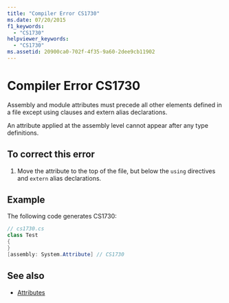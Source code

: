 ```yaml
---
title: "Compiler Error CS1730"
ms.date: 07/20/2015
f1_keywords: 
  - "CS1730"
helpviewer_keywords: 
  - "CS1730"
ms.assetid: 20900ca0-702f-4f35-9a60-2dee9cb11902
---
```

# Compiler Error CS1730
Assembly and module attributes must precede all other elements defined in a file except using clauses and extern alias declarations.  
  
 An attribute applied at the assembly level cannot appear after any type definitions.  
  
## To correct this error  
  
1. Move the attribute to the top of the file, but below the `using` directives and `extern` alias declarations.  
  
## Example  
 The following code generates CS1730:  
  
```csharp  
// cs1730.cs  
class Test  
{  
}  
[assembly: System.Attribute] // CS1730  
```  
  
## See also

- [Attributes](../../csharp/programming-guide/concepts/attributes/index.md)
